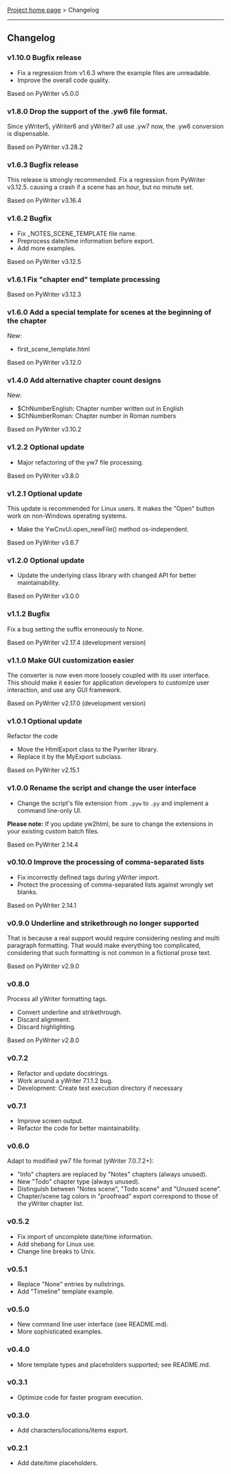[Project home page](index) > Changelog

------------------------------------------------------------------------

## Changelog

### v1.10.0 Bugfix release

- Fix a regression from v1.6.3 where the example files are unreadable.
- Improve the overall code quality.

Based on PyWriter v5.0.0

### v1.8.0 Drop the support of the .yw6 file format.

Since yWriter5, yWriter6 and yWriter7 all use .yw7 now, the .yw6 conversion is dispensable.

Based on PyWriter v3.28.2

### v1.6.3 Bugfix release

This release is strongly recommended.
Fix a regression from PyWriter v3.12.5. causing a crash if a scene has an 
hour, but no minute set.

Based on PyWriter v3.16.4

### v1.6.2 Bugfix

- Fix _NOTES_SCENE_TEMPLATE file name.
- Preprocess date/time information before export.
- Add more examples.

Based on PyWriter v3.12.5

### v1.6.1 Fix "chapter end" template processing

Based on PyWriter v3.12.3

### v1.6.0 Add a special template for scenes at the beginning of the chapter

New:
- first_scene_template.html

Based on PyWriter v3.12.0

### v1.4.0 Add alternative chapter count designs

New: 
- $ChNumberEnglish: Chapter number written out in English
- $ChNumberRoman: Chapter number in Roman numbers

Based on PyWriter v3.10.2

### v1.2.2 Optional update

- Major refactoring of the yw7 file processing.

Based on PyWriter v3.8.0

### v1.2.1 Optional update

This update is recommended for Linux users. It makes the "Open" button
work on non-Windows operating systems.

- Make the YwCnvUi.open_newFile() method os-independent.

Based on PyWriter v3.6.7

### v1.2.0 Optional update

- Update the underlying class library with changed API for better maintainability.

Based on PyWriter v3.0.0

### v1.1.2 Bugfix

Fix a bug setting the suffix erroneously to None.

Based on PyWriter v2.17.4 (development version)


### v1.1.0 Make GUI customization easier

The converter is now even more loosely coupled with its user interface. 
This should make it easier for application developers to customize user interaction, 
and use any GUI framework.

Based on PyWriter v2.17.0 (development version)


### v1.0.1 Optional update

Refactor the code
- Move the HtmlExport class to the Pywriter library.
- Replace it by the MyExport subclass.

Based on PyWriter v2.15.1


### v1.0.0 Rename the script and change the user interface

- Change the script's file extension from `.pyw` to `.py` and implement a command line-only UI.

__Please note:__  If you update yw2html, be sure to change the extensions in your existing custom batch files.

Based on PyWriter 2.14.4


### v0.10.0 Improve the processing of comma-separated lists

- Fix incorrectly defined tags during yWriter import.
- Protect the processing of comma-separated lists against wrongly set
  blanks.

Based on PyWriter 2.14.1


### v0.9.0 Underline and strikethrough no longer supported

That is because a real support would require considering nesting and 
multi paragraph formatting. That would make everything too complicated, 
considering that such formatting is not common in a fictional prose text.

Based on PyWriter v2.9.0

### v0.8.0

Process all yWriter formatting tags.
- Convert underline and strikethrough.
- Discard alignment.
- Discard highlighting.

Based on PyWriter v2.8.0

### v0.7.2

- Refactor and update docstrings.
- Work around a yWriter 7.1.1.2 bug.
- Development: Create test execution directory if necessary

### v0.7.1

- Improve screen output.
- Refactor the code for better maintainability.

### v0.6.0
Adapt to modified yw7 file format (yWriter 7.0.7.2+):
- "Info" chapters are replaced by "Notes" chapters (always unused).
- New "Todo" chapter type (always unused). 
- Distinguish between "Notes scene", "Todo scene" and "Unused scene".
- Chapter/scene tag colors in "proofread" export correspond to those of the yWriter chapter list.

### v0.5.2
- Fix import of uncomplete date/time information.
- Add shebang for Linux use.
- Change line breaks to Unix.

### v0.5.1
- Replace "None" entries by nullstrings.
- Add "Timeline" template example.

### v0.5.0 
- New command line user interface (see README.md).
- More sophisticated examples.

### v0.4.0
- More template types and placeholders supported; see README.md.

### v0.3.1
- Optimize code for faster program execution.

### v0.3.0
- Add characters/locations/items export.

### v0.2.1
- Add date/time placeholders.


